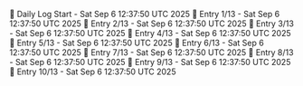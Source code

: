 📅 Daily Log Start - Sat Sep  6 12:37:50 UTC 2025
📌 Entry 1/13 - Sat Sep  6 12:37:50 UTC 2025
📌 Entry 2/13 - Sat Sep  6 12:37:50 UTC 2025
📌 Entry 3/13 - Sat Sep  6 12:37:50 UTC 2025
📌 Entry 4/13 - Sat Sep  6 12:37:50 UTC 2025
📌 Entry 5/13 - Sat Sep  6 12:37:50 UTC 2025
📌 Entry 6/13 - Sat Sep  6 12:37:50 UTC 2025
📌 Entry 7/13 - Sat Sep  6 12:37:50 UTC 2025
📌 Entry 8/13 - Sat Sep  6 12:37:50 UTC 2025
📌 Entry 9/13 - Sat Sep  6 12:37:50 UTC 2025
📌 Entry 10/13 - Sat Sep  6 12:37:50 UTC 2025
